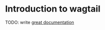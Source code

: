 # Introduction to wagtail

TODO: write [great documentation](http://jacobian.org/writing/great-documentation/what-to-write/)
